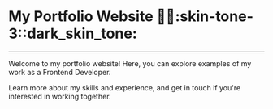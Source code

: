 # My Portfolio Website :woman_technologist::skin-tone-3::dark_skin_tone:
---

Welcome to my portfolio website! Here, you can explore examples of my work as a Frontend Developer. 

Learn more about my skills and experience, and get in touch if you're interested in working together.
